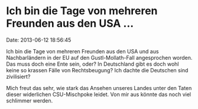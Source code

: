 Ich bin die Tage von mehreren Freunden aus den USA \...
=======================================================

Date: 2013-06-12 18:56:45

Ich bin die Tage von mehreren Freunden aus den USA und aus
Nachbarländern in der EU auf den Gustl-Mollath-Fall angesprochen worden.
Das muss doch eine Ente sein, oder? In Deutschland gibt es doch wohl
keine so krassen Fälle von Rechtsbeugung? Ich dachte die Deutschen sind
zivilisiert?

Mich freut das sehr, wie stark das Ansehen unseres Landes unter den
Taten dieser widerlichen CSU-Mischpoke leidet. Von mir aus könnte das
noch viel schlimmer werden.
